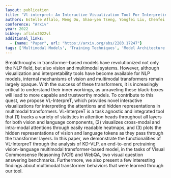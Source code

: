 ```yaml
---
layout: publication
title: 'Vl-interpret: An Interactive Visualization Tool For Interpreting Vision-language Transformers'
authors: Estelle Aflalo, Meng Du, Shao-yen Tseng, Yongfei Liu, Chenfei Wu, Nan Duan, Vasudev Lal
conference: "Arxiv"
year: 2022
bibkey: aflalo2022vl
additional_links:
  - {name: "Paper", url: "https://arxiv.org/abs/2203.17247"}
tags: ['Multimodal Models', 'Training Techniques', 'Model Architecture', 'Tools', 'Pretraining Methods', 'Transformer', 'Interpretability and Explainability', 'Applications', 'Attention Mechanism']
---
```

Breakthroughs in transformer-based models have revolutionized not only the
NLP field, but also vision and multimodal systems. However, although
visualization and interpretability tools have become available for NLP models,
internal mechanisms of vision and multimodal transformers remain largely
opaque. With the success of these transformers, it is increasingly critical to
understand their inner workings, as unraveling these black-boxes will lead to
more capable and trustworthy models. To contribute to this quest, we propose
VL-InterpreT, which provides novel interactive visualizations for interpreting
the attentions and hidden representations in multimodal transformers.
VL-InterpreT is a task agnostic and integrated tool that (1) tracks a variety
of statistics in attention heads throughout all layers for both vision and
language components, (2) visualizes cross-modal and intra-modal attentions
through easily readable heatmaps, and (3) plots the hidden representations of
vision and language tokens as they pass through the transformer layers. In this
paper, we demonstrate the functionalities of VL-InterpreT through the analysis
of KD-VLP, an end-to-end pretraining vision-language multimodal
transformer-based model, in the tasks of Visual Commonsense Reasoning (VCR) and
WebQA, two visual question answering benchmarks. Furthermore, we also present a
few interesting findings about multimodal transformer behaviors that were
learned through our tool.
